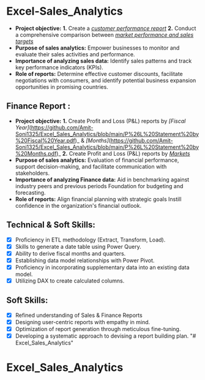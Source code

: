 # Excel-Sales_Analytics
- **Project objective:** 
    **1.** Create a _[customer performance report](https://github.com/Amit-Soni1325/Excel_Sales_Analytics/blob/main/Customer%20Performance%20Report.pdf)_ 
    **2.** Conduct a comprehensive comparison between _[market performance and sales targets]((https://github.com/Amit-Soni1325/Excel_Sales_Analytics/blob/main/Market%20Performance%20vs%20Target%20Report.pdf))_
- **Purpose of sales analytics:** Empower businesses to monitor and evaluate their sales activities and performance.
- **Importance of analyzing sales data:** Identify sales patterns and track key performance indicators (KPIs).
- **Role of reports:** Determine effective customer discounts, facilitate negotiations with consumers, and identify potential business expansion opportunities in promising countries.
## Finance Report :
- **Project objective:** 
    **1.** Create Profit and Loss (P&L) reports by _[Fiscal Year]_(https://github.com/Amit-Soni1325/Excel_Sales_Analytics/blob/main/P%26L%20Statement%20by%20Fiscal%20Year.pdf)_ & _[Months]_(https://github.com/Amit-Soni1325/Excel_Sales_Analytics/blob/main/P%26L%20Statement%20by%20Months.pdf)_ 
   **2.** Create Profit and Loss (P&L) reports by _[Markets](https://github.com/Amit-Soni1325/Excel_Sales_Analytics/blob/main/P%26L%20Statement%20by%20Markets.pdf)_
- **Purpose of sales analytics:** Evaluation of financial performance, support decision-making, and facilitate communication with stakeholders.
- **Importance of analyzing Finance data:** Aid in benchmarking against industry peers and previous periods Foundation for budgeting and forecasting.
- **Role of reports:** Align financial planning with strategic goals Instill confidence in the organization's financial outlook.
## Technical & Soft Skills:
- [x]	Proficiency in ETL methodology (Extract, Transform, Load).
- [x]	Skills to generate a date table using Power Query.
- [x]	Ability to derive fiscal months and quarters.
- [x]	Establishing data model relationships with Power Pivot.
- [x]	Proficiency in incorporating supplementary data into an existing data model.
- [x]	Utilizing DAX to create calculated columns.
## Soft Skills:
- [x]	Refined understanding of Sales & Finance Reports
- [x]	Designing user-centric reports with empathy in mind.
- [x]	Optimization of report generation through meticulous fine-tuning.
- [x]	Developing a systematic approach to devising a report building plan.
"# Excel_Sales_Analytics" 
# Excel_Sales_Analytics

